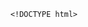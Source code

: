         <!DOCTYPE html>
<html lang="ko">
<head>
    <meta charset="UTF-8">
    <meta name="viewport" content="width=device-width, initial-scale=1.0">
    <title>반가워 심리상담소</title>
    <style>
        @import url('https://fonts.googleapis.com/css2?family=Gowun+Dodum&display=swap');

        body {
            font-family: 'Gowun Dodum', Arial, sans-serif;
            margin: 0;
            padding: 0;
            background-color: #F9F5E7;
            color: #4A4A4A;
        }
        header {
            background-color: #F7D488;
            color: #4A4A4A;
            padding: 20px;
            text-align: center;
        }
        nav {
            display: flex;
            justify-content: center;
            background-color: #F9E4B7;
            padding: 10px 0;
        }
        nav a {
            margin: 0 15px;
            text-decoration: none;
            color: #4A4A4A;
            font-weight: bold;
        }
        nav a:hover {
            color: #D98E04;
        }
        section {
            padding: 20px;
            max-width: 1200px;
            margin: auto;
        }
        .intro, .services, .blog, .reviews, .contact {
            margin-bottom: 40px;
        }
        footer {
            background-color: #F7D488;
            color: #4A4A4A;
            text-align: center;
            padding: 15px 0;
        }
        .button {
            background-color: #D98E04;
            color: white;
            padding: 10px 20px;
            text-decoration: none;
            border-radius: 5px;
        }
        .button:hover {
            background-color: #B67103;
        }
    </style>
</head>
<body>
    <header>
        <h1>반가워 심리상담소</h1>
        <p>마음을 이해하고 치유하는 공간</p>
    </header>
    <nav>
        <a href="#intro">상담소 소개</a>
        <a href="#about">상담사 소개</a>
        <a href="#services">상담 서비스</a>
        <a href="#blog">블로그</a>
        <a href="#reviews">고객 리뷰</a>
        <a href="#contact">문의하기</a>
    </nav>
    <section id="intro" class="intro">
        <h2>상담소 소개</h2>
        <p>반가워 심리상담소는 따뜻한 공간에서 여러분의 마음을 치유하고 더 나은 내일로 나아갈 수 있도록 돕습니다.</p>
    </section>
    <section id="about" class="about">
        <h2>상담사 소개</h2>
        <p>우리의 전문 상담사는 다양한 경험과 따뜻한 마음으로 여러분과 함께합니다.</p>
    </section>
    <section id="services" class="services">
        <h2>상담 서비스 안내</h2>
        <ul>
            <li>개인 상담</li>
            <li>커플 상담</li>
            <li>가족 상담</li>
            <li>집단 상담</li>
        </ul>
    </section>
    <section id="blog" class="blog">
        <h2>블로그</h2>
        <p>심리와 관련된 다양한 이야기를 확인해보세요.</p>
        <a href="#" class="button">블로그 보기</a>
    </section>
    <section id="reviews" class="reviews">
        <h2>고객 리뷰</h2>
        <p>우리 상담소를 경험한 분들의 이야기를 들어보세요.</p>
    </section>
    <section id="contact" class="contact">
        <h2>문의하기</h2>
        <p>궁금한 점이 있으신가요? 아래 버튼을 눌러 문의해주세요.</p>
        <a href="#" class="button">문의하기</a>
    </section>
    <footer>
        <p>&copy; 2025 반가워 심리상담소. 모든 권리 보유.</p>
    </footer>
</body>
</html>
